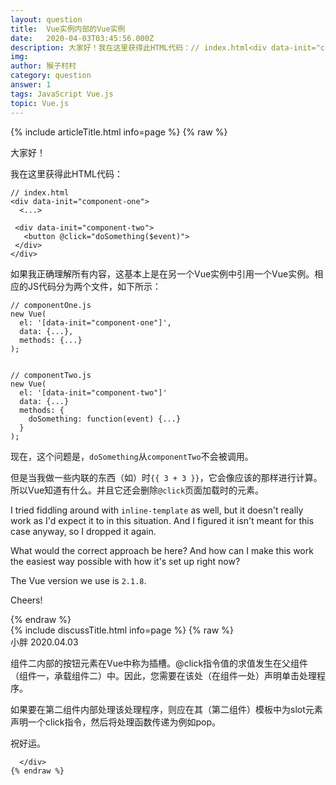 ```yaml
---
layout: question
title:  Vue实例内部的Vue实例
date:   2020-04-03T03:45:56.000Z
description: 大家好！我在这里获得此HTML代码：// index.html<div data-init="component-one">  <...>...
img: 
author: 猴子村村
category: question
answer: 1
tags: JavaScript Vue.js
topic: Vue.js
---
```

<div class="article-root">
  <div class="article">
    {% include articleTitle.html info=page %}
    {% raw %}
    <div class="article-content"><p><font style="vertical-align: inherit;"><font style="vertical-align: inherit;">大家好！</font></font></p>

<p><font style="vertical-align: inherit;"><font style="vertical-align: inherit;">我在这里获得此HTML代码：</font></font></p>

<pre><code>// index.html<font></font>
&lt;div data-init="component-one"&gt;<font></font>
  &lt;...&gt;<font></font>
<font></font>
 &lt;div data-init="component-two"&gt;<font></font>
   &lt;button @click="doSomething($event)"&gt;<font></font>
 &lt;/div&gt;<font></font>
&lt;/div&gt;<font></font>
</code></pre>

<p><font style="vertical-align: inherit;"><font style="vertical-align: inherit;">如果我正确理解所有内容，这基本上是在另一个Vue实例中引用一个Vue实例。</font><font style="vertical-align: inherit;">相应的JS代码分为两个文件，如下所示：</font></font></p>

<pre><code>// componentOne.js<font></font>
new Vue(<font></font>
  el: '[data-init="component-one"]',<font></font>
  data: {...},<font></font>
  methods: {...}<font></font>
);<font></font>
<font></font>
<font></font>
// componentTwo.js<font></font>
new Vue(<font></font>
  el: '[data-init="component-two"]'<font></font>
  data: {...}<font></font>
  methods: {<font></font>
    doSomething: function(event) {...}<font></font>
  }<font></font>
);<font></font>
</code></pre>

<p><font style="vertical-align: inherit;"><font style="vertical-align: inherit;">现在，这个问题是，</font></font><code>doSomething</code><font style="vertical-align: inherit;"><font style="vertical-align: inherit;">从</font></font><code>componentTwo</code><font style="vertical-align: inherit;"><font style="vertical-align: inherit;">不会被调用。</font></font></p>

<p><font style="vertical-align: inherit;"><font style="vertical-align: inherit;">但是当我做一些内联的东西（如）时</font></font><code>{{ 3 + 3 }}</code><font style="vertical-align: inherit;"><font style="vertical-align: inherit;">，它会像应该的那样进行计算。</font><font style="vertical-align: inherit;">所以Vue知道有什么。</font><font style="vertical-align: inherit;">并且它还会删除</font></font><code>@click</code><font style="vertical-align: inherit;"><font style="vertical-align: inherit;">页面加载时</font><font style="vertical-align: inherit;">的</font><font style="vertical-align: inherit;">元素。</font></font></p>

<p>I tried fiddling around with <code>inline-template</code> as well, but it doesn't really work as I'd expect it to in this situation. And I figured it isn't meant for this case anyway, so I dropped it again.</p>

<p>What would the correct approach be here? And how can I make this work the easiest way possible with how it's set up right now?</p>

<p>The Vue version we use is <code>2.1.8</code>.</p>

<p>Cheers!</p></div>
    {% endraw %}
  </div>

  <div class="discuss-wrapper">
    {% include discussTitle.html info=page %}
    {% raw %}
    <div class="discuss-item">
        <div class="discuss-parent">
          <div class="discuss-meta">
            <span class="discuss-user">小胖</span>
            <span class="discuss-time">2020.04.03</span>
          </div>
          <div class="discuss-comment"><p><font style="vertical-align: inherit;"><font style="vertical-align: inherit;">组件二内部的按钮元素在Vue中称为插槽。</font><font style="vertical-align: inherit;">@click指令值的求值发生在父组件（组件一，承载组件二）中。</font><font style="vertical-align: inherit;">因此，您需要在该处（在组件一处）声明单击处理程序。</font></font></p>

<p><font style="vertical-align: inherit;"><font style="vertical-align: inherit;">如果要在第二组件内部处理该处理程序，则应在其（第二组件）模板中为slot元素声明一个click指令，然后将处理函数传递为例如pop。</font></font></p>

<p><font style="vertical-align: inherit;"><font style="vertical-align: inherit;">祝好运。</font></font></p></div>
        </div>
        
      </div>
    {% endraw %}
  </div>
<div>
